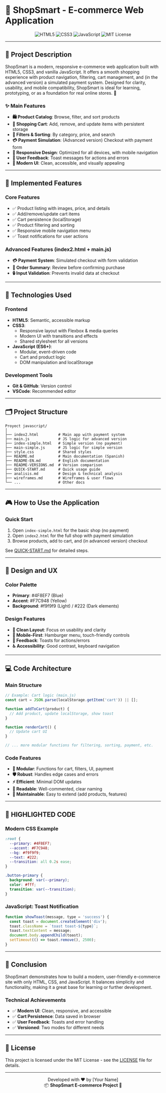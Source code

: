 # 🛒 ShopSmart - E-commerce Web Application

<p align="center"> 
  <img src="https://img.shields.io/badge/HTML5-E34F26?style=for-the-badge&logo=html5&logoColor=white" alt="HTML5">
  <img src="https://img.shields.io/badge/CSS3-1572B6?style=for-the-badge&logo=css3&logoColor=white" alt="CSS3">
  <img src="https://img.shields.io/badge/JavaScript-F7DF1E?style=for-the-badge&logo=javascript&logoColor=black" alt="JavaScript">
  <img src="https://img.shields.io/badge/License-MIT-yellow.svg?style=for-the-badge" alt="MIT License">
</p>

---

## 📝 Project Description

ShopSmart is a modern, responsive e-commerce web application built with HTML5, CSS3, and vanilla JavaScript. It offers a smooth shopping experience with product navigation, filtering, cart management, and (in the advanced version) a simulated payment system. Designed for clarity, usability, and mobile compatibility, ShopSmart is ideal for learning, prototyping, or as a foundation for real online stores. 🚀

### ✨ Main Features

- **🛍️ Product Catalog**: Browse, filter, and sort products
- **🛒 Shopping Cart**: Add, remove, and update items with persistent storage
- **🔎 Filters & Sorting**: By category, price, and search
- **💳 Payment Simulation**: (Advanced version) Checkout with payment form
- **📱 Responsive Design**: Optimized for all devices, with mobile navigation
- **🔔 User Feedback**: Toast messages for actions and errors
- **🌙 Modern UI**: Clean, accessible, and visually appealing

---

## 🚀 Implemented Features

### Core Features
- ✅ Product listing with images, price, and details
- ✅ Add/remove/update cart items
- ✅ Cart persistence (localStorage)
- ✅ Product filtering and sorting
- ✅ Responsive mobile navigation menu
- ✅ Toast notifications for user actions

### Advanced Features (index2.html + main.js)
- **💳 Payment System**: Simulated checkout with form validation
- **🧾 Order Summary**: Review before confirming purchase
- **🔒 Input Validation**: Prevents invalid data at checkout

---

## 🔧 Technologies Used

### Frontend
- **HTML5**: Semantic, accessible markup
- **CSS3**: 
  - Responsive layout with Flexbox & media queries
  - Modern UI with transitions and effects
  - Shared stylesheet for all versions
- **JavaScript (ES6+)**:
  - Modular, event-driven code
  - Cart and product logic
  - DOM manipulation and localStorage

### Development Tools
- **Git & GitHub**: Version control
- **VSCode**: Recommended editor

---

## 🗂️ Project Structure

```
Proyect javascript/
│
├── index2.html         # Main app with payment system
├── main.js             # JS logic for advanced version
├── index-simple.html   # Simple version (no payment)
├── main-simple.js      # JS logic for simple version
├── style.css           # Shared styles
├── README.md           # Main documentation (Spanish)
├── README-EN.md        # English documentation
├── README-VERSIONS.md  # Version comparison
├── QUICK-START.md      # Quick usage guide
├── analisis.md         # Design & technical analysis
├── wireframes.md       # Wireframes & user flows
└── ...                 # Other docs
```

---

## 🎮 How to Use the Application

### Quick Start
1. Open `index-simple.html` for the basic shop (no payment)
2. Open `index2.html` for the full shop with payment simulation
3. Browse products, add to cart, and (in advanced version) checkout

See [QUICK-START.md](./docs/QUICK-START.md) for detailed steps.

---

## 🎨 Design and UX

### Color Palette
- **Primary**: #4F8EF7 (Blue)
- **Accent**: #F7C948 (Yellow)
- **Background**: #f9f9f9 (Light) / #222 (Dark elements)

### Design Features
- **🧩 Clean Layout**: Focus on usability and clarity
- **📱 Mobile-First**: Hamburger menu, touch-friendly controls
- **🔔 Feedback**: Toasts for actions/errors
- **♿ Accessibility**: Good contrast, keyboard navigation

---

## 💻 Code Architecture

### Main Structure
```javascript
// Example: Cart logic (main.js)
const cart = JSON.parse(localStorage.getItem('cart')) || [];

function addToCart(product) {
  // Add product, update localStorage, show toast
}

function renderCart() {
  // Update cart UI
}

// ... more modular functions for filtering, sorting, payment, etc.
```

### Code Features
- **🔧 Modular**: Functions for cart, filters, UI, payment
- **🛡️ Robust**: Handles edge cases and errors
- **⚡ Efficient**: Minimal DOM updates
- **📖 Readable**: Well-commented, clear naming
- **🔄 Maintainable**: Easy to extend (add products, features)

---

## 🧪 HIGHLIGHTED CODE

### Modern CSS Example
```css
:root {
  --primary: #4F8EF7;
  --accent: #F7C948;
  --bg: #f9f9f9;
  --text: #222;
  --transition: all 0.2s ease;
}

.button-primary {
  background: var(--primary);
  color: #fff;
  transition: var(--transition);
}
```

### JavaScript: Toast Notification
```javascript
function showToast(message, type = 'success') {
  const toast = document.createElement('div');
  toast.className = `toast toast-${type}`;
  toast.textContent = message;
  document.body.appendChild(toast);
  setTimeout(() => toast.remove(), 2500);
}
```

---

## 💬 Conclusion

ShopSmart demonstrates how to build a modern, user-friendly e-commerce site with only HTML, CSS, and JavaScript. It balances simplicity and functionality, making it a great base for learning or further development.

### Technical Achievements
- ✅ **Modern UI**: Clean, responsive, and accessible
- ✅ **Cart Persistence**: Data saved in browser
- ✅ **User Feedback**: Toasts and error handling
- ✅ **Versioned**: Two modes for different needs

---

## 📄 License

This project is licensed under the MIT License - see the [LICENSE](LICENSE) file for details.

---

<p align="center">
  Developed with ❤️ by [Your Name]<br>
  📦 <b>ShopSmart E-commerce Project</b> 🛒
</p> 
